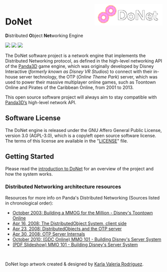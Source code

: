 <img src="logo/donet_banner.png" align="right" width="43%"/>

# DoNet

**D**istributed **O**bject **Net**working Engine

![](https://img.shields.io/discord/1066973060357443644?color=blue&label=Discord&logo=discord&logoColor=white)
![](https://img.shields.io/github/license/donet-server/Donet)
![](https://img.shields.io/github/last-commit/donet-server/Donet)

The DoNet software project is a network engine that implements the Distributed Networking protocol, 
as defined in the high-level networking API of the [Panda3D](https://panda3d.org) game engine,
which was originally developed by Disney Interactive (*formerly known as Disney VR Studios*) to connect 
with their in-house server technology, the OTP (*Online Theme Park*) server, which was used to power 
their massive multiplayer online games, such as Toontown Online and Pirates of the Caribbean Online, 
from 2001 to 2013.

This open source software project will always aim to stay compatible with 
[Panda3D’s](https://panda3d.org) high-level network API.

## Software License
The DoNet engine is released under the GNU Affero General Public License, version 3.0 (AGPL-3.0), which 
is a copyleft open source software license. The terms of this license are available in the 
"[LICENSE](./LICENSE)" file.

## Getting Started
Please read the [introduction to DoNet](./docs/01-Introduction.md) for an overview of the project 
and how the system works.

### Distributed Networking architecture resources

Resources for more info on Panda's Distributed Networking (Sources listed in chronological order):

- [October 2003: Building a MMOG for the Million - Disney's Toontown Online](https://dl.acm.org/doi/10.1145/950566.950589)
- [Apr 16, 2008: The DistributedObject System, client side](https://www.youtube.com/watch?v=JsgCFVpXQtQ)
- [Apr 23, 2008: DistributedObjects and the OTP server](https://www.youtube.com/watch?v=r_ZP9SInPcs)
- [Apr 30, 2008: OTP Server Internals](https://www.youtube.com/watch?v=SzybRdxjYoA)
- [October 2010: (GDC Online) MMO 101 - Building Disney's Server System](https://www.gdcvault.com/play/1013776/MMO-101-Building-Disney-s)
- [(PDF Slideshow) MMO 101 - Building Disney's Server System](https://ubm-twvideo01.s3.amazonaws.com/o1/vault/gdconline10/slides/11516-MMO_101_Building_Disneys_Sever.pdf)

<br>

DoNet logo artwork created & designed by [Karla Valeria Rodriguez](https://github.com/karla-valeria).
